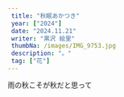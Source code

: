 ```yaml
---
 title: "秋眠あかつき" 
 year: ["2024"] 
 date: "2024.11.21" 
 writer: "黒沢 絵里" 
 thumbNa: /images/IMG_9753.jpg 
 description: "。" 
 tag: ["花"] 
---
```



雨の秋こそが秋だと思って




<!--

「いま」が「いざ」である。

そうらしい。知らんけどそうらしい。だれか偉い人が言ってた。

って思い出して頭痛と起きた朝、きりん。キリン。

キリンを見ようと思った。アミメキリン。サバンナでの闘争心と緊張感を失ったあの動物園のキリン。


動物園まで幸い徒歩で向


  
![Alt text](/images/0241114_023039989_iOS.jpg) 
![Alt text](/images/IMG_9.jpg) 
![Alt text](/images/IMG_9.jpg) 
![Alt text](/images/IMG_9.jpg) 

  
-->